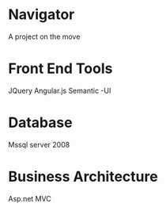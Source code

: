 Navigator
=========

A project on the move


Front End Tools
================

JQuery 
Angular.js
Semantic -UI

Database
========
Mssql server 2008

Business Architecture
=====================
Asp.net MVC 
